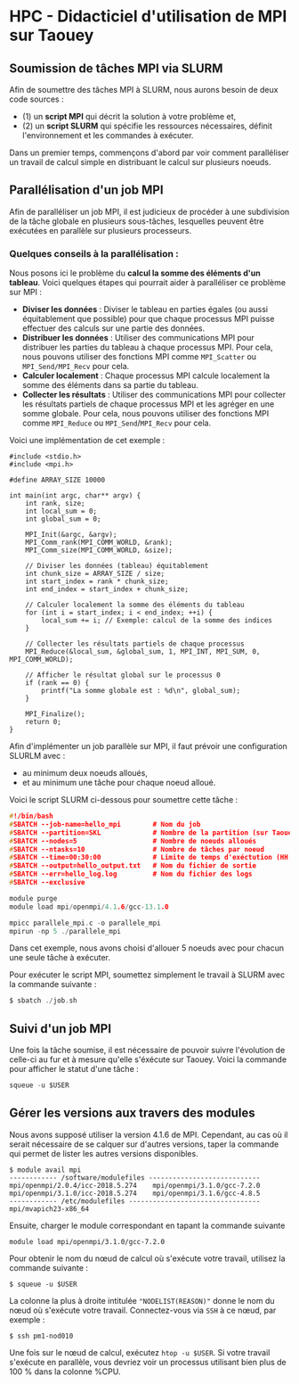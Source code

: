 # HPC - Didacticiel d'utilisation de MPI sur Taouey

## Soumission de tâches MPI via SLURM

Afin de soumettre des tâches MPI à SLURM, nous aurons besoin de deux code sources : 
* (1) un **script MPI** qui décrit la solution à votre problème et,
* (2) un **script SLURM** qui spécifie les ressources nécessaires, définit l'environnement et les commandes à exécuter.

Dans un premier temps, commençons d'abord par voir comment paralléliser un travail de calcul simple en distribuant le calcul sur plusieurs noeuds.

## Parallélisation d'un job MPI 

Afin de paralléliser un job MPI, il est judicieux de procéder à une subdivision de la tâche globale en plusieurs sous-tâches,
lesquelles peuvent être exécutées en parallèle sur plusieurs processeurs. 

### Quelques conseils à la parallélisation :

Nous posons ici le problème du **calcul la somme des éléments d'un tableau**. Voici quelques étapes qui pourrait aider à paralléliser ce problème sur MPI :

* **Diviser les données** : Diviser le tableau en parties égales (ou aussi équitablement que possible) pour que chaque processus MPI puisse effectuer des calculs sur une partie des données.
* **Distribuer les données** : Utiliser des communications MPI pour distribuer les parties du tableau à chaque processus MPI. Pour cela, nous pouvons utiliser des fonctions MPI comme ```MPI_Scatter``` ou ```MPI_Send/MPI_Recv``` pour cela.
* **Calculer localement** : Chaque processus MPI calcule localement la somme des éléments dans sa partie du tableau.
* **Collecter les résultats** : Utiliser des communications MPI pour collecter les résultats partiels de chaque processus MPI et les agréger en une somme globale. Pour cela, nous pouvons utiliser des fonctions MPI comme ```MPI_Reduce``` ou ```MPI_Send```/```MPI_Recv``` pour cela.
  
Voici une implémentation de cet exemple :
```
#include <stdio.h>
#include <mpi.h>

#define ARRAY_SIZE 10000

int main(int argc, char** argv) {
    int rank, size;
    int local_sum = 0;
    int global_sum = 0;

    MPI_Init(&argc, &argv);
    MPI_Comm_rank(MPI_COMM_WORLD, &rank);
    MPI_Comm_size(MPI_COMM_WORLD, &size);

    // Diviser les données (tableau) équitablement
    int chunk_size = ARRAY_SIZE / size;
    int start_index = rank * chunk_size;
    int end_index = start_index + chunk_size;

    // Calculer localement la somme des éléments du tableau
    for (int i = start_index; i < end_index; ++i) {
        local_sum += i; // Exemple: calcul de la somme des indices
    }

    // Collecter les résultats partiels de chaque processus
    MPI_Reduce(&local_sum, &global_sum, 1, MPI_INT, MPI_SUM, 0, MPI_COMM_WORLD);

    // Afficher le résultat global sur le processus 0
    if (rank == 0) {
        printf("La somme globale est : %d\n", global_sum);
    }

    MPI_Finalize();
    return 0;
}
```

Afin d'implémenter un job parallèle sur MPI, il faut prévoir une configuration SLURLM avec :
* au minimum deux noeuds alloués,
* et au minimum une tâche pour chaque noeud alloué.

Voici le script SLURM ci-dessous pour soumettre cette tâche :
```C
#!/bin/bash
#SBATCH --job-name=hello_mpi        # Nom du job
#SBATCH --partition=SKL             # Nombre de la partition (sur Taouey SKL ou KNL)
#SBATCH --nodes=5                   # Nombre de noeuds alloués
#SBATCH --ntasks=10                 # Nombre de tâches par noeud 
#SBATCH --time=00:30:00             # Limite de temps d'exéctution (HH:MM:SS)
#SBATCH --output=hello_output.txt   # Nom du fichier de sortie
#SBATCH --err=hello_log.log         # Nom du fichier des logs
#SBATCH --exclusive

module purge
module load mpi/openmpi/4.1.6/gcc-13.1.0

mpicc parallele_mpi.c -o parallele_mpi
mpirun -np 5 ./parallele_mpi
```
Dans cet exemple, nous avons choisi d'allouer 5 noeuds avec pour chacun une seule tâche à exécuter.

Pour exécuter le script MPI, soumettez simplement le travail à SLURM avec la commande suivante :
```C
$ sbatch ./job.sh
```
## Suivi d'un job MPI 
Une fois la tâche soumise, il est nécessaire de pouvoir suivre l'évolution de celle-ci au fur et à mesure qu'elle s'éxécute sur Taouey.
Voici la commande pour afficher le statut d'une tâche :
```C
squeue -u $USER
```
## Gérer les versions aux travers des modules
Nous avons supposé utiliser la version 4.1.6 de MPI. Cependant, au cas où il serait nécessaire de se calquer sur d'autres versions, 
taper la commande qui permet de lister les autres versions disponibles.

```
$ module avail mpi
------------ /software/modulefiles ----------------------------
mpi/openmpi/2.0.4/icc-2018.5.274    mpi/openmpi/3.1.0/gcc-7.2.0
mpi/openmpi/3.1.0/icc-2018.5.274    mpi/openmpi/3.1.6/gcc-4.8.5
------------ /etc/modulefiles ---------------------------------
mpi/mvapich23-x86_64         
```
Ensuite, charger le module correspondant en tapant la commande suivante
```
module load mpi/openmpi/3.1.0/gcc-7.2.0
```

Pour obtenir le nom du nœud de calcul où s'exécute votre travail, utilisez la commande suivante :

```
$ squeue -u $USER
```
La colonne la plus à droite intitulée ```"NODELIST(REASON)"``` donne le nom du nœud où s'exécute votre travail. Connectez-vous via ```SSH``` à ce nœud, par exemple :

```
$ ssh pm1-nod010
```
Une fois sur le nœud de calcul, exécutez ```htop -u $USER```. 
Si votre travail s'exécute en parallèle, vous devriez voir un processus utilisant bien plus de 100 % dans la colonne %CPU. 
















